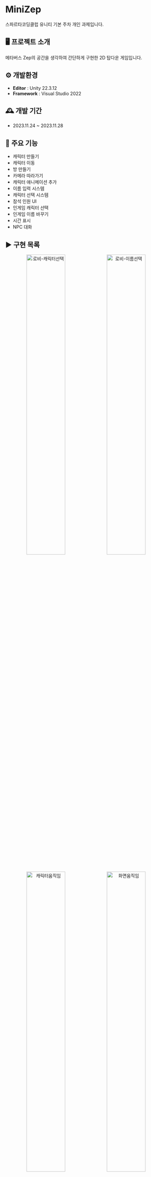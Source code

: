 # MiniZep
스파르타코딩클럽 유니티 기본 주차 개인 과제입니다.

## 🖥️ 프로젝트 소개
메타버스 Zep의 공간을 생각하여 간단하게 구현한 2D 탑다운 게임입니다.

## ⚙️ 개발환경

- **Editor** : Unity 22.3.12 
- **Framework** : Visual Studio 2022

## 🕰️ 개발 기간

- 2023.11.24 ~ 2023.11.28 

## 📌 주요 기능

+ 캐릭터 만들기
+ 캐릭터 이동
+ 방 만들기
+ 카메라 따라가기
+ 캐릭터 애니메이션 추가
+ 이름 입력 시스템
+ 캐릭터 선택 시스템
+ 참석 인원 UI
+ 인게임 캐릭터 선택
+ 인게임 이름 바꾸기
+ 시간 표시
+ NPC 대화

## ▶️ 구현 목록

<p align="center">
  <img src="https://github.com/psw1305/MiniZep/assets/6329345/96bf9429-8b81-486d-b405-4dfdbf3bc458" width="49%" alt="로비-캐릭터선택"/>
  <img src="https://github.com/psw1305/MiniZep/assets/6329345/bddeb9de-a7bf-4508-8707-9471fd1ef015" width="49%" alt="로비-이름선택"/>
</p>
<p align="center">
  <img src="https://github.com/psw1305/MiniZep/assets/6329345/8fe4cf44-bbf4-4095-8b6c-2db58f5ba49c" width="49%" alt="캐릭터움직임"/>
  <img src="https://github.com/psw1305/MiniZep/assets/6329345/9e20cfe2-475d-4329-b3e7-649d0b4c372d" width="49%" alt="화면움직임"/>
  </p>
<p align="center">
  <img src="https://github.com/psw1305/MiniZep/assets/6329345/30a285b9-317b-42f8-beeb-2b97bfade91d" width="49%" alt="메인-캐릭터교체"/>
  <img src="https://github.com/psw1305/MiniZep/assets/6329345/f0f47587-e93b-4d76-a0c6-f12a801f5717" width="49%" alt="메인-이름교체"/>
</p>
<p align="center">
  <img src="https://github.com/psw1305/MiniZep/assets/6329345/36561f46-dd03-4eaa-886a-041dc973c9ee" width="49%" alt="참석인원"/>
  <img src="https://github.com/psw1305/MiniZep/assets/6329345/bab3d074-d89b-4654-b999-7e08b61cee5a" width="49%" alt="NPC대화"/>
</p>

## 🎁 사용 에셋

**Player** : https://arks.itch.io/dino-characters
</br>
**NPC** : https://0x72.itch.io/dungeontileset-ii
</br>
**UI** : https://cupnooble.itch.io/sprout-lands-ui-pack
